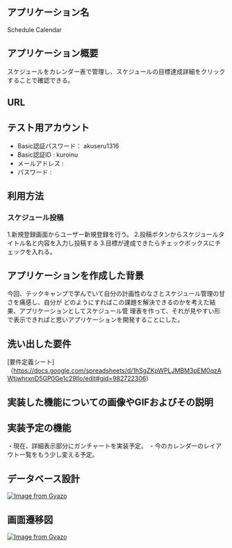  ## アプリケーション名 
Schedule Calendar

## アプリケーション概要
スケジュールをカレンダー表で管理し、スケジュールの目標達成詳細をクリックすることで確認できる。

## URL


## テスト用アカウント
- Basic認証パスワード： akuseru1316
- Basic認証ID : kuroinu
- メールアドレス :
- パスワード :

## 利用方法
### スケジュール投稿
 1.新規登録画面からユーザー新規登録を行う。
 2.投稿ボタンからスケジュールタイトル名と内容を入力し投稿する
 3.目標が達成できたらチェックボックスにチェックを入れる。

 ## アプリケーションを作成した背景
 今回、テックキャンプで学んでいて自分の計画性のなさとスケジュール管理の甘さを痛感し、自分が
 どのようにすればこの課題を解決できるのかを考えた結果、アプリケーションとしてスケジュール管
 理表を作って、それが見やすい形で表示できればと思いアプリケーションを開発することにした。

## 洗い出した要件
[要件定義シート]（https://docs.google.com/spreadsheets/d/1hSgZKpWPLJMBM3pEM0qzAWtjwhrxnD5GP0Ge1c29lIo/edit#gid=982722306)

## 実装した機能についての画像やGIFおよびその説明


## 実装予定の機能
・現在、詳細表示部分にガンチャートを実装予定。
・今のカレンダーのレイアウト一覧をもう少し変える予定。


## データベース設計
 [![Image from Gyazo](https://i.gyazo.com/7044c46502d00e3ba20cfb38826f409e.png)](https://gyazo.com/7044c46502d00e3ba20cfb38826f409e)


## 画面遷移図
[![Image from Gyazo](https://i.gyazo.com/2f7b2ad1e21f7f3bb12e8a4736a63fb4.png)](https://gyazo.com/2f7b2ad1e21f7f3bb12e8a4736a63fb4)